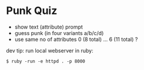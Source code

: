 # Punk Quiz


- show text (attribute) prompt
- guess punk  (in four variants a/b/c/d)
- use same no of attributes 0 (8 total) ... 6 (11 total) ?



dev tip: run local webserver in ruby:

    $ ruby -run -e httpd . -p 8000


